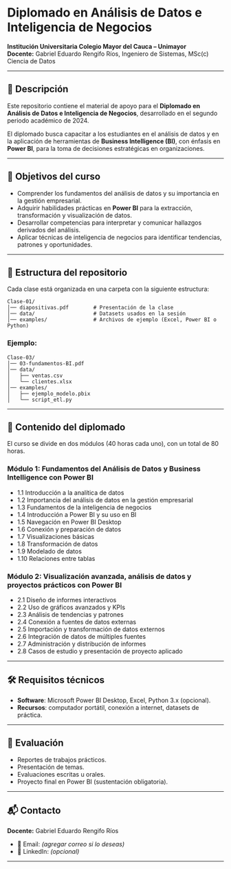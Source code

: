 # Diplomado en Análisis de Datos e Inteligencia de Negocios  
**Institución Universitaria Colegio Mayor del Cauca – Unimayor**  
**Docente:** Gabriel Eduardo Rengifo Ríos, Ingeniero de Sistemas, MSc(c) Ciencia de Datos  

---

## 📌 Descripción
Este repositorio contiene el material de apoyo para el **Diplomado en Análisis de Datos e Inteligencia de Negocios**, desarrollado en el segundo periodo académico de 2024.  

El diplomado busca capacitar a los estudiantes en el análisis de datos y en la aplicación de herramientas de **Business Intelligence (BI)**, con énfasis en **Power BI**, para la toma de decisiones estratégicas en organizaciones.

---

## 🎯 Objetivos del curso
- Comprender los fundamentos del análisis de datos y su importancia en la gestión empresarial.  
- Adquirir habilidades prácticas en **Power BI** para la extracción, transformación y visualización de datos.  
- Desarrollar competencias para interpretar y comunicar hallazgos derivados del análisis.  
- Aplicar técnicas de inteligencia de negocios para identificar tendencias, patrones y oportunidades.  

---

## 📂 Estructura del repositorio

Cada clase está organizada en una carpeta con la siguiente estructura:  

```
Clase-01/
│── diapositivas.pdf        # Presentación de la clase
│── data/                   # Datasets usados en la sesión
│── examples/               # Archivos de ejemplo (Excel, Power BI o Python)
```

### Ejemplo:
```
Clase-03/
│── 03-fundamentos-BI.pdf
│── data/
│   ├── ventas.csv
│   └── clientes.xlsx
│── examples/
│   ├── ejemplo_modelo.pbix
│   └── script_etl.py
```

---

## 📅 Contenido del diplomado
El curso se divide en dos módulos (40 horas cada uno), con un total de 80 horas.  

### Módulo 1: Fundamentos del Análisis de Datos y Business Intelligence con Power BI
- 1.1 Introducción a la analítica de datos  
- 1.2 Importancia del análisis de datos en la gestión empresarial  
- 1.3 Fundamentos de la inteligencia de negocios  
- 1.4 Introducción a Power BI y su uso en BI  
- 1.5 Navegación en Power BI Desktop  
- 1.6 Conexión y preparación de datos  
- 1.7 Visualizaciones básicas  
- 1.8 Transformación de datos  
- 1.9 Modelado de datos  
- 1.10 Relaciones entre tablas  

### Módulo 2: Visualización avanzada, análisis de datos y proyectos prácticos con Power BI
- 2.1 Diseño de informes interactivos  
- 2.2 Uso de gráficos avanzados y KPIs  
- 2.3 Análisis de tendencias y patrones  
- 2.4 Conexión a fuentes de datos externas  
- 2.5 Importación y transformación de datos externos  
- 2.6 Integración de datos de múltiples fuentes  
- 2.7 Administración y distribución de informes  
- 2.8 Casos de estudio y presentación de proyecto aplicado  

---

## 🛠️ Requisitos técnicos
- **Software**: Microsoft Power BI Desktop, Excel, Python 3.x (opcional).  
- **Recursos**: computador portátil, conexión a internet, datasets de práctica.  

---

## 📑 Evaluación
- Reportes de trabajos prácticos.  
- Presentación de temas.  
- Evaluaciones escritas u orales.  
- Proyecto final en Power BI (sustentación obligatoria).  

---

## 📬 Contacto
**Docente:** Gabriel Eduardo Rengifo Ríos  
- 📧 Email: *(agregar correo si lo deseas)*  
- 💼 LinkedIn: *(opcional)*  

---
